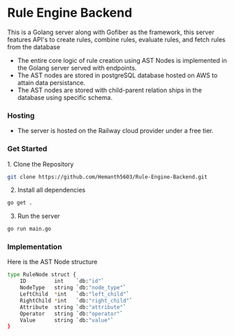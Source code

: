 <h1>Rule Engine Backend</h1>

<p>This is a Golang server along with Gofiber as the framework, this server features API's to create rules, combine rules, evaluate rules, and fetch rules from the database</p>
<be>

 - The entire core logic of rule creation using AST Nodes is implemented in the Golang server served with endpoints.
 - The AST nodes are stored in postgreSQL database hosted on AWS to attain data persistance.
 - The AST nodes are stored with child-parent relation ships in the database using specific schema.
  
 <h3>Hosting</h3>
 
 - The server is hosted on the Railway cloud provider under a free tier.

<h3>Get Started</h3>
1. Clone the Repository 

```bash
git clone https://github.com/Hemanth5603/Rule-Engine-Backend.git
```

2. Install all dependencies

```bash
go get .
```

3. Run the server

```bash
go run main.go
```

<h3>Implementation</h3>

Here is the AST Node structure
```bash
type RuleNode struct {
	ID         int    `db:"id"`
	NodeType   string `db:"node_type"`
	LeftChild  *int   `db:"left_child"`
	RightChild *int   `db:"right_child"`
	Attribute  string `db:"attribute"`
	Operator   string `db:"operator"`
	Value      string `db:"value"`
}

```


